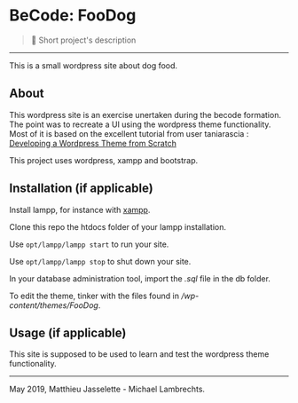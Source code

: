 # BeCode: FooDog

> 🔨 Short project's description

* * *

This is a small wordpress site about dog food.

## About

This wordpress site is an exercise unertaken during the becode formation.
The point was to recreate a UI using the wordpress theme functionality.
Most of it is based on the excellent tutorial from user taniarascia : [Developing a Wordpress Theme from Scratch](https://www.taniarascia.com/developing-a-wordpress-theme-from-scratch/)

This project uses wordpress, xampp and bootstrap.

## Installation (if applicable)

Install lampp, for instance with [xampp](https://www.apachefriends.org/download.html).

Clone this repo the htdocs folder of your lampp installation.

Use `opt/lampp/lampp start` to run your site.

Use `opt/lampp/lampp stop` to shut down your site.

In your database administration tool, import the *.sql* file in the db folder.

To edit the theme, tinker with the files found in */wp-content/themes/FooDog*.

## Usage (if applicable)

This site is supposed to be used to learn and test the wordpress theme functionality.

* * *

May 2019, Matthieu Jasselette - Michael Lambrechts.
